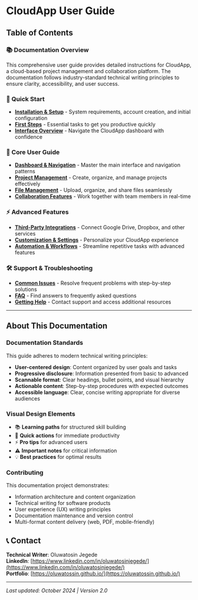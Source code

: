 # CloudApp User Guide

## Table of Contents

### 📚 Documentation Overview

This comprehensive user guide provides detailed instructions for CloudApp, a cloud-based project management and collaboration platform. The documentation follows industry-standard technical writing principles to ensure clarity, accessibility, and user success.

### 🚀 Quick Start

- **[Installation & Setup](getting-started/installation.md)** - System requirements, account creation, and initial configuration
- **[First Steps](getting-started/first-steps.md)** - Essential tasks to get you productive quickly
- **[Interface Overview](getting-started/interface-overview.md)** - Navigate the CloudApp dashboard with confidence

### 📖 Core User Guide

- **[Dashboard & Navigation](user-guide/dashboard.md)** - Master the main interface and navigation patterns
- **[Project Management](user-guide/projects.md)** - Create, organize, and manage projects effectively
- **[File Management](user-guide/files.md)** - Upload, organize, and share files seamlessly
- **[Collaboration Features](user-guide/collaboration.md)** - Work together with team members in real-time

### ⚡ Advanced Features

- **[Third-Party Integrations](advanced/integrations.md)** - Connect Google Drive, Dropbox, and other services
- **[Customization & Settings](advanced/customization.md)** - Personalize your CloudApp experience
- **[Automation & Workflows](advanced/automation.md)** - Streamline repetitive tasks with advanced features

### 🛠 Support & Troubleshooting

- **[Common Issues](support/troubleshooting.md)** - Resolve frequent problems with step-by-step solutions
- **[FAQ](support/faq.md)** - Find answers to frequently asked questions
- **[Getting Help](support/contact.md)** - Contact support and access additional resources

---

## About This Documentation

### Documentation Standards

This guide adheres to modern technical writing principles:

- **User-centered design**: Content organized by user goals and tasks
- **Progressive disclosure**: Information presented from basic to advanced
- **Scannable format**: Clear headings, bullet points, and visual hierarchy
- **Actionable content**: Step-by-step procedures with expected outcomes
- **Accessible language**: Clear, concise writing appropriate for diverse audiences

### Visual Design Elements

- 📚 **Learning paths** for structured skill building
- 🚀 **Quick actions** for immediate productivity
- ⚡ **Pro tips** for advanced users
- ⚠️ **Important notes** for critical information
- 💡 **Best practices** for optimal results

### Contributing

This documentation project demonstrates:
- Information architecture and content organization
- Technical writing for software products
- User experience (UX) writing principles
- Documentation maintenance and version control
- Multi-format content delivery (web, PDF, mobile-friendly)

## 📞 Contact

**Technical Writer**: Oluwatosin Jegede  
**LinkedIn**: [https://www.linkedin.com/in/oluwatosinjegede/](https://www.linkedin.com/in/oluwatosinjegede/)  
**Portfolio**: [https://oluwatossin.github.io/](https://oluwatossin.github.io/)

---

*Last updated: October 2024 | Version 2.0*